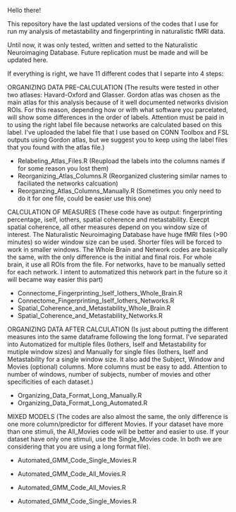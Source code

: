 Hello there!

This repository have the last updated versions of the codes that I use for run my analysis
of metastability and fingerprinting in naturalistic fMRI data.

Until now, it was only tested, written and setted to the Naturalistic Neuroimaging Database.
Future replication must be made and will be updated here.

If everything is right, we have 11 different codes that I separte into 4 steps:

ORGANIZING DATA PRE-CALCULATION
(The results were tested in other two atlases: Havard-Oxford and Glasser.
Gordon atlas was chosen as the main atlas for this analysis because of it well documented networks division ROIs.
For this reason, depending how or with what software you parcelated, will show some differences in the order of labels.
Attention must be paid in to using the right label file because networks are calculated based on this label.
I've uploaded the label file that I use based on CONN Toolbox and FSL outputs using Gordon atlas, but we suggest you to keep using the label files that you found with the atlas file.)

- Relabeling_Atlas_Files.R (Reupload the labels into the columns names if for some reason you lost them)
- Reorganizing_Atlas_Columns.R (Reorganized clustering similar names to faciliated the networks calcuation)
- Reorganzing_Atlas_Columns_Manually.R (Sometimes you only need to do it for one file, could be easier use this one)

CALCULATION OF MEASURES
(These code have as output: fingerprinting percentage, iself, iothers, spatial coherence and metastability.
Execpt spatial coherence, all other measures depend on you window size of interest.
The Naturalistic Neuroimaging Database have huge fMRI files (>90 minutes) so wider window size can be used.
Shorter files will be forced to work in smaller windows.
The Whole Brain and Network codes are basically the same, with the only difference is the initial and final rois.
For whole brain, it use all ROIs from the file. For networks, have to be manually setted for each network.
I intent to automatized this network part in the future so it will became way easier this part)

- Connectome_Fingerprinting_Iself_Iothers_Whole_Brain.R
- Connectome_Fingerprinting_Iself_Iothers_Networks.R
- Spatial_Coherence_and_Metastability_Whole_Brain.R
- Spatial_Coherence_and_Metastability_Networks.R

ORGANIZING DATA AFTER CALCULATION
(Is just about putting the different measures into the same dataframe following the long format.
I've separated into Automatized for multiple files (Iothers, Iself and Metastability for mutiple window sizes) and Manually for single files (Iothers, Iself and Metastability for a single window size.
It also add the Subject, Window and Movies (optional) columns. More columns must be easy to add. Attention to number of windows, number of subjects, number of movies and other specificities of each dataset.)

- Organizing_Data_Format_Long_Manually.R
- Organizing_Data_Format_Long_Automated.R

MIXED MODELS
(The codes are also almost the same, the only difference is one more column/predictor for different Movies.
If your dataset have more than one stimuli, the All_Movies code will be better and easier to use.
If your dataset have only one stimuli, use the Single_Movies code.
In both we are considering that you are using a long format file).

- Automated_GMM_Code_Single_Movies.R
- Automated_GMM_Code_All_Movies.R
  
- Automated_GMM_Code_All_Movies.R
- Automated_GMM_Code_Single_Movies.R
